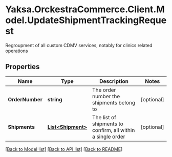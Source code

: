 # Yaksa.OrckestraCommerce.Client.Model.UpdateShipmentTrackingRequest
Regroupment of all custom CDMV services, notably for clinics related operations

## Properties

Name | Type | Description | Notes
------------ | ------------- | ------------- | -------------
**OrderNumber** | **string** | The order number the shipments belong to | [optional] 
**Shipments** | [**List&lt;Shipment&gt;**](Shipment.md) | The list of shipments to confirm, all within a single order | [optional] 

[[Back to Model list]](../README.md#documentation-for-models) [[Back to API list]](../README.md#documentation-for-api-endpoints) [[Back to README]](../README.md)

